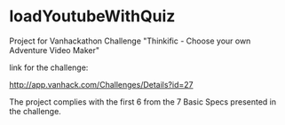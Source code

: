 # loadYoutubeWithQuiz
Project for Vanhackathon Challenge "Thinkific - Choose your own Adventure Video Maker"

link for the challenge: 

http://app.vanhack.com/Challenges/Details?id=27

The project complies with the first 6 from the 7 Basic Specs presented in the challenge.
